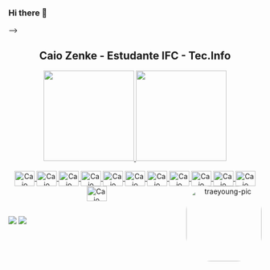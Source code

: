 ### Hi there 👋
-->
<h2 align="center"> Caio Zenke - Estudante IFC - Tec.Info </h2>


<div align="center">
  <a href="https://github.com/caiozenke">
  <img height="180em" src="https://github-readme-stats.vercel.app/api?username=caiozenke&show_icons=true&theme=react&include_all_commits=false&count_private=true"/>
  <img height="180em" src="https://github-readme-stats.vercel.app/api/top-langs/?username=caiozenke&layout=compact&langs_count=7&theme=react"/>
</div>


<div style="display: inline_block" align ="center"><br>
  <img align="center" alt="Caio" height="30" width="40" src="https://cdn.jsdelivr.net/gh/devicons/devicon/icons/linkedin/linkedin-plain.svg">
  <img align="center" alt="Caio" height="30" width="40" src="https://cdn.jsdelivr.net/gh/devicons/devicon/icons/python/python-plain-wordmark.svg">
  <img align="center" alt="Caio" height="30" width="40" src="https://cdn.jsdelivr.net/gh/devicons/devicon/icons/sqlalchemy/sqlalchemy-original.svg">
  <img align="center" alt="Caio" height="30" width="40" src="https://cdn.jsdelivr.net/gh/devicons/devicon/icons/sqlite/sqlite-original-wordmark.svg">
  <img align="center" alt="Caio" height="30" width="40" src="https://cdn.jsdelivr.net/gh/devicons/devicon/icons/mysql/mysql-original.svg" >
  <img align="center" alt="Caio" height="30" width="40" src="https://cdn.jsdelivr.net/gh/devicons/devicon/icons/php/php-original.svg">
  <img align="center" alt="Caio" height="30" width="40" src="https://cdn.jsdelivr.net/gh/devicons/devicon/icons/django/django-plain.svg">
  <img align="center" alt="Caio" height="30" width="40" src="https://cdn.jsdelivr.net/gh/devicons/devicon/icons/html5/html5-original-wordmark.svg">
  <img align="center" alt="Caio" height="30" width="40" src="https://cdn.jsdelivr.net/gh/devicons/devicon/icons/windows8/windows8-original.svg">
  <img align="center" alt="Caio" height="30" width="40" src="https://cdn.jsdelivr.net/gh/devicons/devicon/icons/javascript/javascript-original.svg">
  <img align="center" alt="Caio" height="30" width="40" src="https://cdn.jsdelivr.net/gh/devicons/devicon/icons/sass/sass-original.svg">
  <img align="center" alt="Caio" height="30" width="40" src="https://cdn.jsdelivr.net/gh/devicons/devicon/icons/css3/css3-original-wordmark.svg">
  
 <img align="right" alt="traeyoung-pic" height="150" style="border-radius:50px;" src="https://media.tenor.com/DevzB3G_3DsAAAAC/basket-animated.gifwidth=676&height=676">
</div>
</div>
  
  ##
 
<div> 

  <a href = "mailto:caiolzenke@gmail.com"><img src="https://img.shields.io/badge/-Gmail-%23333?style=for-the-badge&logo=gmail&logoColor=white" target="_blank"></a>
  <a href="https://www.linkedin.com/in/caio-luan-zenke/" target="_blank"><img src="https://img.shields.io/badge/-LinkedIn-%230077B5?style=for-the-badge&logo=linkedin&logoColor=white" target="_blank"></a> 

